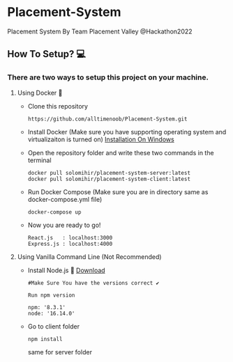 # Placement-System
Placement System By Team Placement Valley @Hackathon2022


## How To Setup? 💻

### There are two ways to setup this project on your machine. 

1. Using Docker 🐳

    * Clone this repository


         ```
         https://github.com/alltimenoob/Placement-System.git
         ```


    * Install Docker (Make sure you have supporting operating system and virtualizaiton is turned on)  [Installation On Windows](https://www.youtube.com/watch?v=5nX8U8Fz5S0) 

    * Open the repository folder and write these two commands in the terminal 
         
         ```
         docker pull solomihir/placement-system-server:latest
         docker pull solomihir/placement-system-client:latest
         ```

    * Run Docker Compose (Make sure you are in directory same as docker-compose.yml file) 



        ```
        docker-compose up
        ```

    * Now you are ready to go!
    
         ```
         React.js   : localhost:3000
         Express.js : localhost:4000
         ```
    

2. Using Vanilla Command Line (Not Recommended)


   * Install Node.js 🍃 [Download](https://nodejs.org/en/download/)
      
      ``` 
      #Make Sure You have the versions correct ✔️
      
      Run npm version
      
      npm: '8.3.1'
      node: '16.14.0'
      ```
   * Go to client folder
      
      ```
      npm install
      ```
      same for server folder
